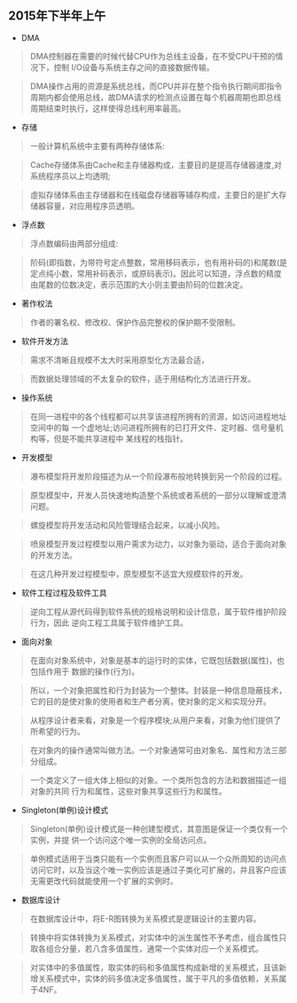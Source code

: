 ## 2015年下半年上午

- DMA

>DMA控制器在需要的时候代替CPU作为总线主设备，在不受CPU干预的情况下，控制
I/O设备与系统主存之间的直接数据传输。

>DMA操作占用的资源是系统总线，而CPU并非在整个指令执行期间即指令周期内都会使用总线，故DMA请求的检测点设置在每个机器周期也即总线周期结束时执行，这样使得总线利用率最高。

- 存储

>一般计算机系统中主要有两种存储体系:
 
>Cache存储体系由Cache和主存储器构成，主要目的是提高存储器速度,对系统程序员以上均透明;

>虛拟存储体系由主存储器和在线磁盘存储器等辅存构成，主要日的是扩大存储器容量，对应用程序员透明。

- 浮点数

>浮点数编码由两部分组成:

>阶码(即指数，为带符号定点整数，常用移码表示，也有用补码的)和尾数(是定点纯小数，常用补码表示，或原码表示)。因此可以知道，浮点数的精度由尾数的位数决定，表示范围的大小则主要由阶码的位数决定。

- 著作权法

>作者的署名权、修改权、保护作品完整权的保护期不受限制。

- 软件开发方法

>需求不清晰且规模不太大时采用原型化方法最合适，

>而数据处理领域的不太复杂的软件，适于用结构化方法进行开发。

- 操作系统

>在同一进程中的各个线程都可以共享该进程所拥有的资源，如访问进程地址空间中的每
一个虚地址;访问进程所拥有的已打开文件、定时器、信号量机构等，但是不能共享进程中
某线程的栈指针。

- 开发模型

>瀑布模型将开发阶段描述为从一个阶段瀑布般地转换到另一个阶段的过程。

>原型模型中，开发人员快速地构造整个系统或者系统的一部分以理解或澄清问题。

>螺旋模型将开发活动和风险管理结合起来，以减小风险。

>喷泉模型开发过程模型以用户需求为动力，以对象为驱动，适合于面向对象的开发方法。

>在这几种开发过程模型中，原型模型不适宜大规模软件的开发。

- 软件工程过程及软件工具

>逆向工程从源代码得到软件系统的规格说明和设计信息，属于软件维护阶段行为，因此
逆向工程工具属于软件维护工具。

- 面向对象

>在面向对象系统中，对象是基本的运行时的实体，它既包括数据(属性)，也包括作用于
数据的操作(行为)。

>所以，一个对象把属性和行为封装为一个整体。封装是一种信息隐蔽技术，它的目的是使对象的使用者和生产者分离，使对象的定义和实现分开。

>从程序设计者来看，对象是一个程序模块;从用户来看，对象为他们提供了所希望的行为。

>在对象内的操作通常叫做方法。一个对象通常可由对象名、属性和方法三部分组成。

>一个类定义了一组大体上相似的对象。一个类所包含的方法和数据描述一组对象的共同
行为和属性，这些对象共享这些行为和属性。

- Singleton(单例)设计模式

>Singleton(单例)设计模式是一种创建型模式，其意图是保证一个类仅有一个实例，并提
供一个访问这个唯一实例的全局访问点。

>单例模式适用于当类只能有一个实例而且客户可以从一个众所周知的访问点访问它时，以及当这个唯一实例应该是通过子类化可扩展的，并且客户应该无需更改代码就能使用一个扩展的实例时。

- 数据库设计

>在数据库设计中，将E-R图转换为关系模式是逻辑设计的主要内容。

>转换中将实体转换为关系模式，对实体中的派生属性不予考虑，组合属性只取各组合分量，若八含多值属性，通常一个实体对应一个关系模式。

>对实体中的多值属性，取实体的码和多值属性构成新增的关系模式，且该新增关系模式中，实体的码多值决定多值属性，属于平凡的多值依赖，关系属于4NF。